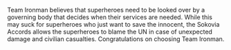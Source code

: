 Team Ironman believes that superheroes need to be looked over by a governing body that decides when their services are needed. While this may suck for superheroes 
who just want to save the innocent, the Sokovia Accords allows the superheroes to blame the UN in case of unexpected damage and civilian casualties. Congratulations
on choosing Team Ironman.